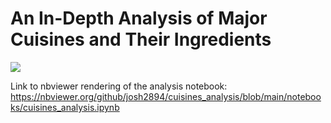 # An In-Depth Analysis of Major Cuisines and Their Ingredients

<a target="_blank" href="https://cookiecutter-data-science.drivendata.org/">
    <img src="https://img.shields.io/badge/CCDS-Project%20template-328F97?logo=cookiecutter" />
</a>

Link to nbviewer rendering of the analysis notebook: 
https://nbviewer.org/github/josh2894/cuisines_analysis/blob/main/notebooks/cuisines_analysis.ipynb
